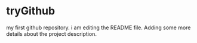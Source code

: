 # tryGithub
my first github repository.
i am editing the README file. Adding some more details about the project description.
